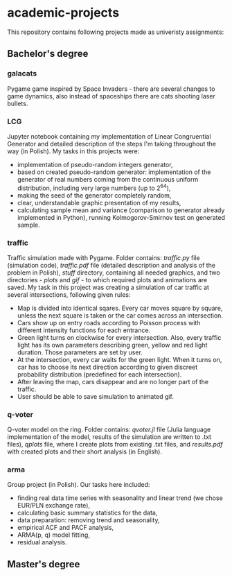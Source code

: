 # academic-projects
This repository contains following projects made as univeristy assignments:

## Bachelor's degree

### galacats
Pygame game inspired by Space Invaders - there are several changes to game dynamics, also instead of spaceships there are cats shooting laser bullets.

### LCG
Jupyter notebook containing my implementation of Linear Congruential Generator and detailed description of the steps I'm taking throughout the way (in Polish). My tasks in this projects were: 
<ul>
  <li> implementation of pseudo-random integers generator,</li>
  <li> based on created pseudo-random generator: implementation of the generator of real numbers coming from the continuous uniform distribution, including very large numbers (up to 2<sup>64</sup>),</li>
  <li> making the seed of the generator completely random,</li>
  <li> clear, understandable graphic presentation of my results,</li>
  <li> calculating sample mean and variance (comparison to generator already implemented in Python), running Kolmogorov-Smirnov test on generated sample.</li>
</ul>

### traffic

Traffic simulation made with Pygame. Folder contains: <em>traffic.py</em> file (simulation code), <em>traffic.pdf</em> file (detailed description and analysis of the problem in Polish), <em>stuff</em> directory, containing all needed graphics, and two directories - <em>plots</em> and <em>gif</em> - to which required plots and animations are saved. My task in this project was creating a simulation of car traffic at several intersections, following given rules:
<ul>
  <li> Map is divided into identical sqares. Every car moves square by square, unless the next square is taken or the car comes across an intersection. </li>
  <li> Cars show up on entry roads according to Poisson process with different intensity functions for each entrance. </li>
  <li> Green light turns on clockwise for every intersection. Also, every traffic light has its own parameters describing green, yellow and red light duration. Those parameters are set by user. </li>
  <li> At the intersection, every car waits for the green light. When it turns on, car has to choose its next direction according to given discreet probability distribution (predefined for each intersection). </li>
  <li> After leaving the map, cars disappear and are no longer part of the traffic. </li>
  <li> User should be able to save simulation to animated gif. </li>
</ul>

### q-voter

Q-voter model on the ring. Folder contains: <em>qvoter.jl</em> file (Julia language implementation of the model, results of the simulation are written to .txt files), <em>qplots</em> file, where I create plots from existing .txt files, and <em>results.pdf</em> with created plots and their short analysis (in English).

### arma

Group project (in Polish). Our tasks here included:
<ul>
  <li> finding real data time series with seasonality and linear trend (we chose EUR/PLN exchange rate), </li>
  <li> calculating basic summary statistics for the data, </li>
  <li> data preparation: removing trend and seasonality, </li>
  <li> empirical ACF and PACF analysis, </li>
  <li> ARMA(p, q) model fitting, </li>
  <li> residual analysis. </li>
</ul>

## Master's degree
